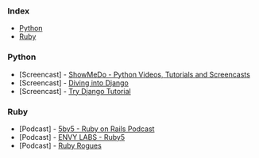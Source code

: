 ### Index
* [Python](#python)
* [Ruby](#ruby)

### Python
* [Screencast] - [ShowMeDo - Python Videos, Tutorials and Screencasts](http://showmedo.com/videotutorials/python)
* [Screencast] - [Diving into Django](http://code.tutsplus.com/articles/diving-into-django--net-2969)
* [Screencast] - [Try Django Tutorial](http://youtu.be/3DccH9AMwFQ?list=PLEsfXFp6DpzRgedo9IzmcpXYoSeDg29Tx)

### Ruby
* [Podcast] - [5by5 - Ruby on Rails Podcast](http://5by5.tv/rubyonrails)
* [Podcast] - [ENVY LABS - Ruby5](http://ruby5.envylabs.com/)
* [Podcast] - [Ruby Rogues](http://rubyrogues.com/)

